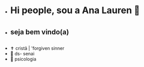 - # Hi people, sou a Ana Lauren 👋<h1>
- ## seja bem vindo(a)  <h2>
- ✝️ cristã | 'forgiven sinner
- 📍 ds- senai
- 🎯 psicologia
